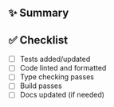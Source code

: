 ## ✨ Summary

<!-- Describe your changes -->

## ✅ Checklist

- [ ] Tests added/updated
- [ ] Code linted and formatted
- [ ] Type checking passes
- [ ] Build passes
- [ ] Docs updated (if needed)
